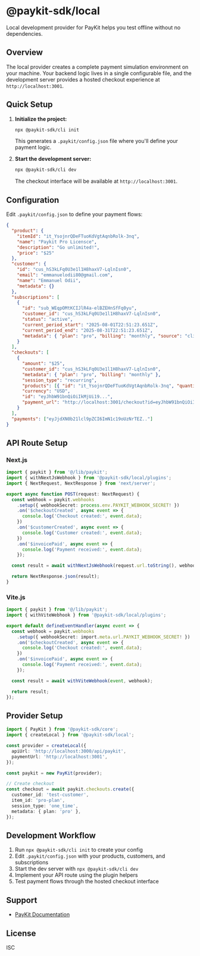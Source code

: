 # @paykit-sdk/local

Local development provider for PayKit helps you test offline without no dependencies.

## Overview

The local provider creates a complete payment simulation environment on your machine. Your backend logic lives in a single configurable file, and the development server provides a hosted checkout experience at `http://localhost:3001`.

## Quick Setup

1. **Initialize the project:**

   ```bash
   npx @paykit-sdk/cli init
   ```

   This generates a `.paykit/config.json` file where you'll define your payment logic.

2. **Start the development server:**

   ```bash
   npx @paykit-sdk/cli dev
   ```

   The checkout interface will be available at `http://localhost:3001`.

## Configuration

Edit `.paykit/config.json` to define your payment flows:

```json
{
  "product": {
    "itemId": "it_YsojnrQDeFTuoKdVgtAqnbRolk-3nq",
    "name": "Paykit Pro Licensce",
    "description": "Go unlimited!",
    "price": "$25"
  },
  "customer": {
    "id": "cus_hS3kLFq0U3e1l1H8haxV7-LqlnIsn0",
    "email": "emmanuelodii80@gmail.com",
    "name": "Emmanuel Odii",
    "metadata": {}
  },
  "subscriptions": [
    {
      "id": "sub_WEqpOMtKCIJlR4a-elBZEHnSfFq0yu",
      "customer_id": "cus_hS3kLFq0U3e1l1H8haxV7-LqlnIsn0",
      "status": "active",
      "current_period_start": "2025-08-01T22:51:23.651Z",
      "current_period_end": "2025-08-31T22:51:23.651Z",
      "metadata": { "plan": "pro", "billing": "monthly", "source": "cli-app" }
    }
  ],
  "checkouts": [
    {
      "amount": "$25",
      "customer_id": "cus_hS3kLFq0U3e1l1H8haxV7-LqlnIsn0",
      "metadata": { "plan": "pro", "billing": "monthly" },
      "session_type": "recurring",
      "products": [{ "id": "it_YsojnrQDeFTuoKdVgtAqnbRolk-3nq", "quantity": 1 }],
      "currency": "USD",
      "id": "eyJhbW91bnQiOiIkMjUi19...",
      "payment_url": "http://localhost:3001/checkout?id=eyJhbW91bnQiOiIkMjUi19..."
    }
  ],
  "payments": ["eyJjdXN0b21lcl9pZCI6ImN1c19oUzNrTEZ.."]
}
```

## API Route Setup

### Next.js

```typescript
import { paykit } from '@/lib/paykit';
import { withNextJsWebhook } from '@paykit-sdk/local/plugins';
import { NextRequest, NextResponse } from 'next/server';

export async function POST(request: NextRequest) {
  const webhook = paykit.webhooks
    .setup({ webhookSecret: process.env.PAYKIT_WEBHOOK_SECRET! })
    .on('$checkoutCreated', async event => {
      console.log('Checkout created:', event.data);
    })
    .on('$customerCreated', async event => {
      console.log('Customer created:', event.data);
    })
    .on('$invoicePaid', async event => {
      console.log('Payment received:', event.data);
    });

  const result = await withNextJsWebhook(request.url.toString(), webhook);

  return NextResponse.json(result);
}
```

### Vite.js

```typescript
import { paykit } from '@/lib/paykit';
import { withViteWebhook } from '@paykit-sdk/local/plugins';

export default defineEventHandler(async event => {
  const webhook = paykit.webhooks
    .setup({ webhookSecret: import.meta.url.PAYKIT_WEBHOOK_SECRET! })
    .on('$checkoutCreated', async event => {
      console.log('Checkout created:', event.data);
    })
    .on('$invoicePaid', async event => {
      console.log('Payment received:', event.data);
    });

  const result = await withViteWebhook(event, webhook);

  return result;
});
```

## Provider Setup

```typescript
import { PayKit } from '@paykit-sdk/core';
import { createLocal } from '@paykit-sdk/local';

const provider = createLocal({
  apiUrl: 'http://localhost:3000/api/paykit',
  paymentUrl: 'http://localhost:3001',
});

const paykit = new PayKit(provider);

// Create checkout
const checkout = await paykit.checkouts.create({
  customer_id: 'test-customer',
  item_id: 'pro-plan',
  session_type: 'one_time',
  metadata: { plan: 'pro' },
});
```

## Development Workflow

1. Run `npx @paykit-sdk/cli init` to create your config
2. Edit `.paykit/config.json` with your products, customers, and subscriptions
3. Start the dev server with `npx @paykit-sdk/cli dev`
4. Implement your API route using the plugin helpers
5. Test payment flows through the hosted checkout interface

## Support

- [PayKit Documentation](https://usepaykit.dev)

## License

ISC
